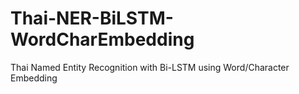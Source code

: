 # Thai-NER-BiLSTM-WordCharEmbedding
Thai Named Entity Recognition with Bi-LSTM using Word/Character Embedding
